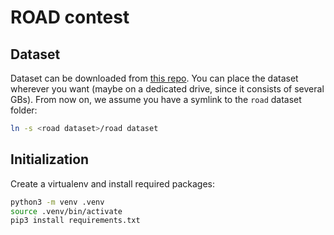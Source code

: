 # ROAD contest

## Dataset

Dataset can be downloaded from [this repo](https://github.com/gurkirt/road-dataset). You can place the dataset wherever you want (maybe on a dedicated drive, since it consists of several GBs). From now on, we assume you have a symlink to the `road` dataset folder:
```bash
ln -s <road dataset>/road dataset
```

## Initialization

Create a virtualenv and install required packages:

```bash
python3 -m venv .venv
source .venv/bin/activate
pip3 install requirements.txt
```

